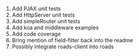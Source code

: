 1. Add PJAX unit tests
2. Add HttpServer unit tests
3. Add simpleRouter unit tests
4. Add koa and middleware examples
5. Add code coverage
6. Bring mention of field-filter back into the readme
7. Possibly integrate roads-client into roads